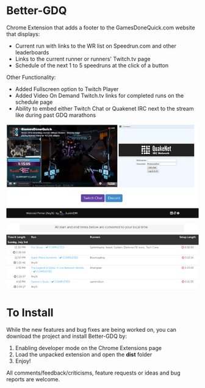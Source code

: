 # Better-GDQ
Chrome Extension that adds a footer to the GamesDoneQuick.com website that displays:
* Current run with links to the WR list on Speedrun.com and other leaderboards
* Links to the current runner or runners' Twitch.tv page
* Schedule of the next 1 to 5 speedruns at the click of a button

Other Functionality:
* Added Fullscreen option to Twitch Player
* Added Video On Demand Twitch.tv links for completed runs on the schedule page
* Ability to embed either Twitch Chat or Quakenet IRC next to the stream like during past GDQ marathons


![Alt text](/screenshot.png?raw=true "Extension Screenshot")


![Alt text](/schedule-screenshot.png?raw=true "Extension Schedule Screenshot")

# To Install
While the new features and bug fixes are being worked on, you can download the project and install Better-GDQ by:
1. Enabling developer mode on the Chrome Extensions page
2. Load the unpacked extension and open the **dist** folder
3. Enjoy!

All comments/feedback/criticisms, feature requests or ideas and bug reports are welcome.

